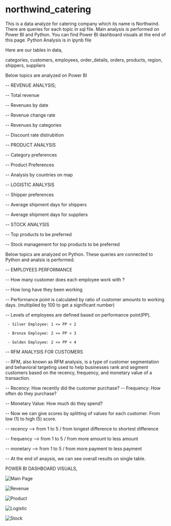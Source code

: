 # northwind_catering
This is a data analyze for catering company which its name is Northwind. 
There are queries for each topic in sql file. 
Main analysis is performed on Power BI and Python. You can find Power BI dashboard visuals at the end of this page.
Python Analysis is in ipynb file

Here are our tables in data,

categories, 
customers, 
employees, 
order_details, 
orders, 
products, 
region, 
shippers, 
suppliers



Below topics are analyzed on Power BI 

-- REVENUE ANALYSIS; 

-- Total revenue

-- Revenues by date 

-- Revenue change rate

-- Revenues by categories

-- Discount rate distrubition

-- PRODUCT ANALYSIS

-- Category preferences 

-- Product Preferences

-- Analysis by countries on map 

-- LOGISTIC ANALYSIS

-- Shipper preferences

-- Average shipment days for shippers

-- Average shipment days for suppliers

-- STOCK ANALYSIS

-- Top products to be preferred 

-- Stock management for top products to be preferred


Below topics are analyzed on Python. These queries are connected to Python and analsis is performed. 

-- EMPLOYEES PERFORMANCE 

-- How many customer does each employee work with ?

-- How long have they been working 

-- Performance point is calculated by ratio of customer amounts to working days. (multiplied by 100 to get a significant number)

-- Levels of employees are defined based on performance point(PP). 

     - Silver Employee: 1 <= PP < 2
     
     - Bronze Employee: 2 <= PP < 3
     
     - Golden Employee: 2 <= PP < 4 


-- RFM ANALYSIS FOR CUSTOMERS 

-- RFM, also known as RFM analysis, is a type of customer segmentation and behavioral targeting used to help businesses rank and segment customers based on the recency, frequency, and monetary value of a transaction. 

-- Recency: How recently did the customer purchase?
-- Frequency: How often do they purchase?

-- Monetary Value: How much do they spend?

-- Now we can give scores by splitting of values for each customer.  From low (1) to high (5) score. 

-- recency   --> from 1 to 5 / from longest difference to shortest difference 

-- frequency --> from 1 to 5 / from more amount to less amount

-- monetary  --> from 1 to 5 / from more payment to less payment

-- At the end of anaysis, we can see overall results on single table. 


POWER BI DASHBOARD VISUALS,

![Main Page](https://github.com/user-attachments/assets/9b5cba58-a09e-4452-b7f5-e2fd9908f175)

![Revenue](https://github.com/user-attachments/assets/4421e90a-4f11-4def-aff3-9d58b8fb8476)

![Product](https://github.com/user-attachments/assets/4b97bca7-2fb8-4ef0-8fe5-4e17ebaa4e60)

![Logistic](https://github.com/user-attachments/assets/15892c81-028e-42bb-b6d3-0b37a2453a39)

![Stock](https://github.com/user-attachments/assets/7e29f529-4166-44b9-944d-33d58cacbe94)

